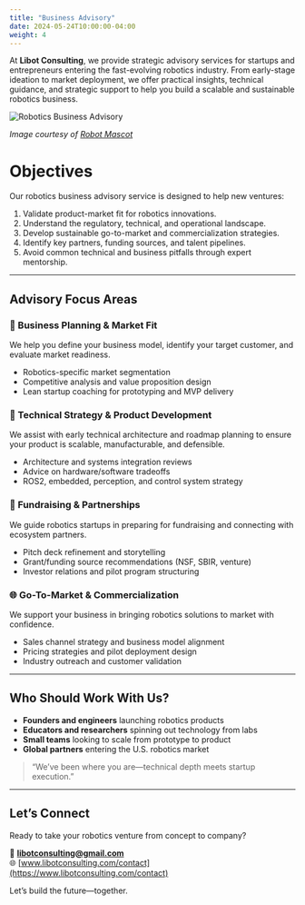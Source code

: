 ```yaml
---
title: "Business Advisory"
date: 2024-05-24T10:00:00-04:00
weight: 4
---
```


At **Libot Consulting**, we provide strategic advisory services for startups and entrepreneurs entering the fast-evolving robotics industry. From early-stage ideation to market deployment, we offer practical insights, technical guidance, and strategic support to help you build a scalable and sustainable robotics business.

![Robotics Business Advisory](https://www.robotmascot.co.uk/wp-content/uploads/2023/05/Business-Advisors-_-Two-people-sitting-in-front-of-computer-_-Robot-Mascot.png.webp)

*Image courtesy of [Robot Mascot](https://www.robotmascot.co.uk/blog/startup-guide-to-finding-good-business-advisors/)*

# Objectives

Our robotics business advisory service is designed to help new ventures:

1. Validate product-market fit for robotics innovations.  
2. Understand the regulatory, technical, and operational landscape.  
3. Develop sustainable go-to-market and commercialization strategies.  
4. Identify key partners, funding sources, and talent pipelines.  
5. Avoid common technical and business pitfalls through expert mentorship.

---

## Advisory Focus Areas

### 🧭 Business Planning & Market Fit

We help you define your business model, identify your target customer, and evaluate market readiness.

- Robotics-specific market segmentation  
- Competitive analysis and value proposition design  
- Lean startup coaching for prototyping and MVP delivery  

### 🤖 Technical Strategy & Product Development

We assist with early technical architecture and roadmap planning to ensure your product is scalable, manufacturable, and defensible.

- Architecture and systems integration reviews  
- Advice on hardware/software tradeoffs  
- ROS2, embedded, perception, and control system strategy  

### 💼 Fundraising & Partnerships

We guide robotics startups in preparing for fundraising and connecting with ecosystem partners.

- Pitch deck refinement and storytelling  
- Grant/funding source recommendations (NSF, SBIR, venture)  
- Investor relations and pilot program structuring  

### 🌐 Go-To-Market & Commercialization

We support your business in bringing robotics solutions to market with confidence.

- Sales channel strategy and business model alignment  
- Pricing strategies and pilot deployment design  
- Industry outreach and customer validation  

---

## Who Should Work With Us?

- **Founders and engineers** launching robotics products  
- **Educators and researchers** spinning out technology from labs  
- **Small teams** looking to scale from prototype to product  
- **Global partners** entering the U.S. robotics market

> “We’ve been where you are—technical depth meets startup execution.”

---

## Let’s Connect

Ready to take your robotics venture from concept to company?

📧 **libotconsulting@gmail.com**  
🌐 [www.libotconsulting.com/contact](https://www.libotconsulting.com/contact)

Let’s build the future—together.

